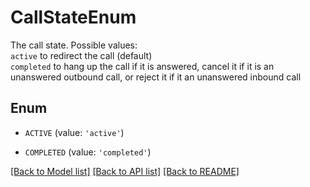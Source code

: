 # CallStateEnum

The call state. Possible values:<br>`active` to redirect the call (default)<br>`completed` to hang up the call if it is answered, cancel it if it is an unanswered outbound call, or reject it if it an unanswered inbound call

## Enum

* `ACTIVE` (value: `'active'`)

* `COMPLETED` (value: `'completed'`)

[[Back to Model list]](../README.md#documentation-for-models) [[Back to API list]](../README.md#documentation-for-api-endpoints) [[Back to README]](../README.md)


